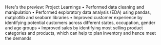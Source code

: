 Here's the preview:
Project Learnings
• Performed data cleaning and manipulation
• Performed exploratory data analysis (EDA) using pandas, matplotlib and seaborn libraries
• Improved customer experience by identifying potential customers across different states, occupation, gender and age groups
• Improved sales by identifying most selling product categories and products, which can help to plan inventory and hence meet the demands
